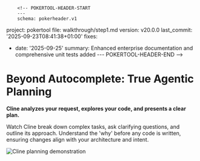         <!-- POKERTOOL-HEADER-START
        ---
        schema: pokerheader.v1
project: pokertool
file: walkthrough/step1.md
version: v20.0.0
last_commit: '2025-09-23T08:41:38+01:00'
fixes:
- date: '2025-09-25'
  summary: Enhanced enterprise documentation and comprehensive unit tests added
        ---
        POKERTOOL-HEADER-END -->
# Beyond Autocomplete: True Agentic Planning

**Cline analyzes your request, explores your code, and presents a clear plan.**

Watch Cline break down complex tasks, ask clarifying questions, and outline its approach. Understand the 'why' before any code is written, ensuring changes align with your architecture and intent.

![Cline planning demonstration](https://storage.googleapis.com/cline_public_images/docs/assets/cline-plan-hifi-1_compress.webp)